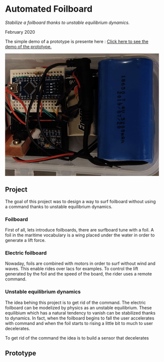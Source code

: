 # Automated Foilboard
*Stabilize a foilboard thanks to unstable equilibrium dynamics.*

February 2020

The simple demo of a prototype is presente here : [Click here to see the demo of the prototype.](/project_1.mp4)

![Embedded electronics](/project_1.jpg)

## Project
The goal of this project was to design a way to surf foilboard without using a command thanks to unstable equilibrium dynamics.

### Foilboard
First of all, lets introduce foilboards, there are surfboard tune with a foil.
A foil in the maritime vocabulary is a wing placed under the water in order to generate a lift force.

### Electric foilboard
Nowaday, foils are combined with motors in order to surf without wind and waves. This enable rides over lacs for examples. 
To control the lift generated by the foil and the speed of the board, the rider uses a remote command.

### Unstable equilibrium dynamics
The idea behing this project is to get rid of the command.
The electric foilboard can be modelized by physics as an unstable equilibrium. These equilibium which has a natural tendency to vanish can be stabilized thanks to dynamics. In fact, when the foilboard begins to fall the user accelerates with command and when the foil starts to rising a little bit to much to user decelerates. 

To get rid of the command the idea is to build a sensor that decelerates 
## Prototype

### 